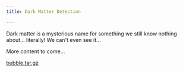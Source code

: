 ```yaml
---
title: Dark Matter Detection

---
```


Dark matter is a mysterious name for something we still know nothing about... literally!
We can't even see it...

More content to come...

[bubble.tar.gz](/assets/files/bubble.tar.gz)
